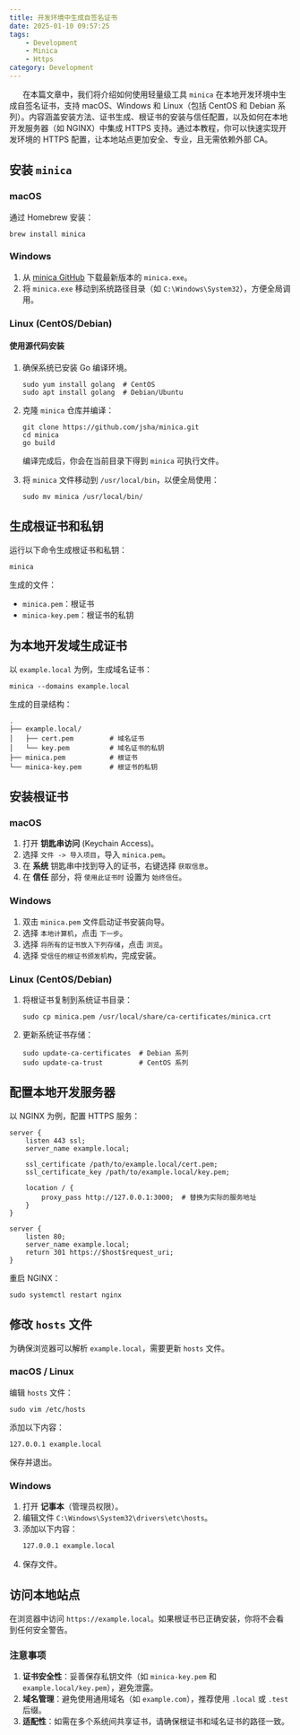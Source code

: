 ```yaml
---
title: 开发环境中生成自签名证书
date: 2025-01-10 09:57:25
tags:
    - Development
    - Minica
    - Https
category: Development
---
```


&nbsp;&nbsp;&nbsp;&nbsp;&nbsp;&nbsp;在本篇文章中，我们将介绍如何使用轻量级工具 `minica` 在本地开发环境中生成自签名证书，支持 macOS、Windows 和 Linux（包括 CentOS 和 Debian 系列）。内容涵盖安装方法、证书生成、根证书的安装与信任配置，以及如何在本地开发服务器（如 NGINX）中集成 HTTPS 支持。通过本教程，你可以快速实现开发环境的 HTTPS 配置，让本地站点更加安全、专业，且无需依赖外部 CA。

<!-- more -->
## 安装 `minica`

### macOS

通过 Homebrew 安装：

```shell
brew install minica
```

### Windows

1. 从 [minica GitHub](https://github.com/jsha/minica/releases) 下载最新版本的 `minica.exe`。
2. 将 `minica.exe` 移动到系统路径目录（如 `C:\Windows\System32`），方便全局调用。

### Linux (CentOS/Debian)

#### 使用源代码安装

1. 确保系统已安装 Go 编译环境。
   ```shell
   sudo yum install golang  # CentOS
   sudo apt install golang  # Debian/Ubuntu
   ```

2. 克隆 `minica` 仓库并编译：
   ```shell
   git clone https://github.com/jsha/minica.git
   cd minica
   go build
   ```

   编译完成后，你会在当前目录下得到 `minica` 可执行文件。

3. 将 `minica` 文件移动到 `/usr/local/bin`，以便全局使用：
   ```shell
   sudo mv minica /usr/local/bin/
   ```


## 生成根证书和私钥

运行以下命令生成根证书和私钥：

```shell
minica
```

生成的文件：
- `minica.pem`：根证书
- `minica-key.pem`：根证书的私钥


## 为本地开发域生成证书

以 `example.local` 为例，生成域名证书：

```shell
minica --domains example.local
```

生成的目录结构：

```shell
.
├── example.local/
│   ├── cert.pem         # 域名证书
│   └── key.pem          # 域名证书的私钥
├── minica.pem           # 根证书
└── minica-key.pem       # 根证书的私钥
```


## 安装根证书

### macOS

1. 打开 **钥匙串访问** (Keychain Access)。
2. 选择 `文件 -> 导入项目`，导入 `minica.pem`。
3. 在 **系统** 钥匙串中找到导入的证书，右键选择 `获取信息`。
4. 在 **信任** 部分，将 `使用此证书时` 设置为 `始终信任`。


### Windows

1. 双击 `minica.pem` 文件启动证书安装向导。
2. 选择 `本地计算机`，点击 `下一步`。
3. 选择 `将所有的证书放入下列存储`，点击 `浏览`。
4. 选择 `受信任的根证书颁发机构`，完成安装。


### Linux (CentOS/Debian)

1. 将根证书复制到系统证书目录：
   ```shell
   sudo cp minica.pem /usr/local/share/ca-certificates/minica.crt
   ```
2. 更新系统证书存储：
   ```shell
   sudo update-ca-certificates  # Debian 系列
   sudo update-ca-trust         # CentOS 系列
   ```


## 配置本地开发服务器

以 NGINX 为例，配置 HTTPS 服务：

```shell
server {
    listen 443 ssl;
    server_name example.local;

    ssl_certificate /path/to/example.local/cert.pem;
    ssl_certificate_key /path/to/example.local/key.pem;

    location / {
        proxy_pass http://127.0.0.1:3000;  # 替换为实际的服务地址
    }
}

server {
    listen 80;
    server_name example.local;
    return 301 https://$host$request_uri;
}
```

重启 NGINX：
```shell
sudo systemctl restart nginx
```


## 修改 `hosts` 文件

为确保浏览器可以解析 `example.local`，需要更新 `hosts` 文件。

### macOS / Linux

编辑 `hosts` 文件：
```shell
sudo vim /etc/hosts
```

添加以下内容：
```
127.0.0.1 example.local
```

保存并退出。


### Windows

1. 打开 **记事本**（管理员权限）。
2. 编辑文件 `C:\Windows\System32\drivers\etc\hosts`。
3. 添加以下内容：
   ```bash
   127.0.0.1 example.local
   ```
4. 保存文件。


## 访问本地站点

在浏览器中访问 `https://example.local`。如果根证书已正确安装，你将不会看到任何安全警告。


### 注意事项

1. **证书安全性**：妥善保存私钥文件（如 `minica-key.pem` 和 `example.local/key.pem`），避免泄露。
2. **域名管理**：避免使用通用域名（如 `example.com`），推荐使用 `.local` 或 `.test` 后缀。
3. **适配性**：如需在多个系统间共享证书，请确保根证书和域名证书的路径一致。